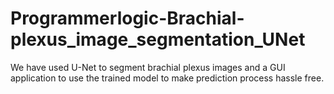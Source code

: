 # Programmerlogic-Brachial-plexus_image_segmentation_UNet
We have used U-Net to segment brachial plexus images and a GUI application to use the trained model to make prediction process hassle free.
